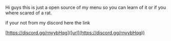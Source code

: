 Hi guys this is just a open source of my menu so you can learn of it or if you where scared of a rat.

if your not from my discord here the link

[https://discord.gg/rnyybHqg]([url](https://discord.gg/rnyybHqg))
